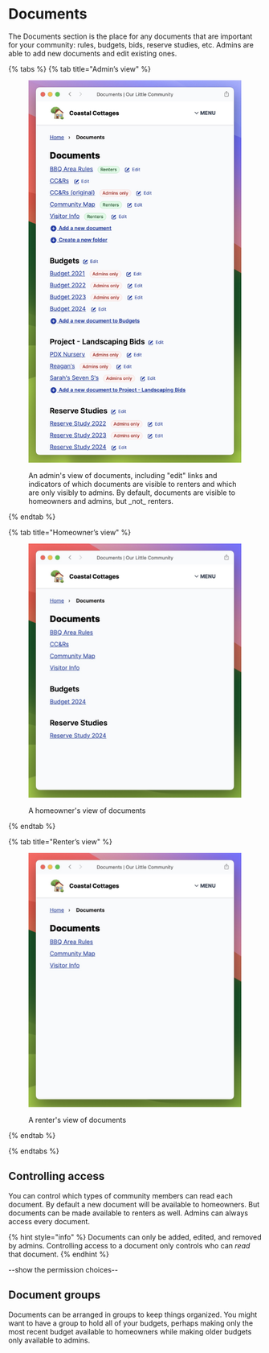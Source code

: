 # Documents

The Documents section is the place for any documents that are important for your community: rules, budgets, bids, reserve studies, etc. Admins are able to add new documents and edit existing ones.

{% tabs %}
{% tab title="Admin’s view" %}
<figure><img src=".gitbook/assets/documents-admin.jpeg" alt=""><figcaption><p>An admin's view of documents, including "edit" links and indicators of which documents are visible to renters and which are only visibly to admins. By default, documents are visible to homeowners and admins, but _not_ renters.</p></figcaption></figure>
{% endtab %}

{% tab title="Homeowner’s view" %}
<figure><img src=".gitbook/assets/documents-owner.jpeg" alt=""><figcaption><p>A homeowner's view of documents</p></figcaption></figure>
{% endtab %}

{% tab title="Renter’s view" %}
<figure><img src=".gitbook/assets/documents-renter.jpeg" alt=""><figcaption><p>A renter's view of documents</p></figcaption></figure>
{% endtab %}

{% endtabs %}

## Controlling access

You can control which types of community members can read each document. By default a new document will be available to homeowners. But documents can be made available to renters as well. Admins can always access every document.

{% hint style="info" %}
Documents can only be added, edited, and removed by admins. Controlling access to a document only controls who can _read_ that document.
{% endhint %}

--show the permission choices--

## Document groups

Documents can be arranged in groups to keep things organized. You might want to have a group to hold all of your budgets, perhaps making only the most recent budget available to homeowners while making older budgets only available to admins.
